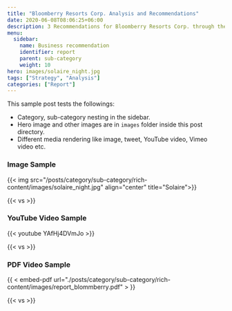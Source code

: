 ```yaml
---
title: "Bloomberry Resorts Corp. Analysis and Recommendations"
date: 2020-06-08T08:06:25+06:00
description: 3 Recommendations for Bloomberry Resorts Corp. through the lens of Business Model Canva, Blue Ocean 
menu:
  sidebar:
    name: Business recommendation
    identifier: report
    parent: sub-category
    weight: 10
hero: images/solaire_night.jpg
tags: ["Strategy", "Analysis"]
categories: ["Report"]
---
```


This sample post tests the followings:

- Category, sub-category nesting in the sidebar.
- Hero image and other images are in `images` folder inside this post directory.
- Different media rendering like image, tweet, YouTube video, Vimeo video etc.

### Image Sample

{{< img src="/posts/category/sub-category/rich-content/images/solaire_night.jpg" align="center" title="Solaire">}}

{{< vs >}}

### YouTube Video Sample

{{< youtube YAfHj4DVmJo >}}

{{< vs >}}

### PDF Video Sample

{{ < embed-pdf url="./posts/category/sub-category/rich-content/images/report_blommberry.pdf" > }}

{{< vs >}}